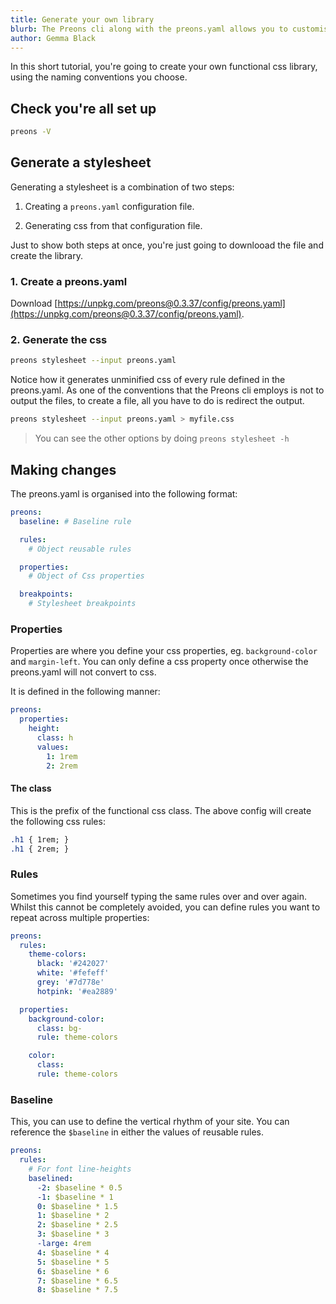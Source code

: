```yaml
---
title: Generate your own library
blurb: The Preons cli along with the preons.yaml allows you to customise your own functional css library
author: Gemma Black
---
```


In this short tutorial, you're going to create your own functional css library, using the naming conventions you choose.

## Check you're all set up

```bash
preons -V
```

## Generate a stylesheet

Generating a stylesheet is a combination of two steps:

1. Creating a `preons.yaml` configuration file.

2. Generating css from that configuration file.

Just to show both steps at once, you're just going to downlooad the file and create the library.

### 1. Create a preons.yaml

Download [https://unpkg.com/preons@0.3.37/config/preons.yaml](https://unpkg.com/preons@0.3.37/config/preons.yaml).

### 2. Generate the css

```bash
preons stylesheet --input preons.yaml
```

Notice how it generates unminified css of every rule defined in the preons.yaml. As one of the conventions that the Preons cli employs is not to output the files, to create a file, all you have to do is redirect the output.

```bash
preons stylesheet --input preons.yaml > myfile.css
```

> You can see the other options by doing `preons stylesheet -h`

## Making changes

The preons.yaml is organised into the following format:

```yaml
preons:
  baseline: # Baseline rule

  rules:
    # Object reusable rules

  properties:
    # Object of Css properties

  breakpoints:
    # Stylesheet breakpoints
```

### Properties

Properties are where you define your css properties, eg. `background-color` and `margin-left`. You can only define a css property once otherwise the preons.yaml will not convert to css.

It is defined in the following manner:

```yaml
preons:
  properties:
    height:
      class: h
      values:
        1: 1rem
        2: 2rem
```

#### The class

This is the prefix of the functional css class. The above config will create the following css rules:

```css
.h1 { 1rem; }
.h1 { 2rem; }
```

### Rules

Sometimes you find yourself typing the same rules over and over again. Whilst this cannot be completely avoided, you can define rules you want to repeat across multiple properties:

```yaml
preons:
  rules:
    theme-colors:
      black: '#242027'
      white: '#fefeff'
      grey: '#7d778e'
      hotpink: '#ea2889'

  properties:
    background-color:
      class: bg-
      rule: theme-colors

    color:
      class:
      rule: theme-colors
```

### Baseline

This, you can use to define the vertical rhythm of your site. You can reference the `$baseline` in either the values of reusable rules.

```yaml
preons:
  rules:
    # For font line-heights
    baselined:
      -2: $baseline * 0.5
      -1: $baseline * 1
      0: $baseline * 1.5
      1: $baseline * 2
      2: $baseline * 2.5
      3: $baseline * 3
      -large: 4rem
      4: $baseline * 4
      5: $baseline * 5
      6: $baseline * 6
      7: $baseline * 6.5
      8: $baseline * 7.5
```

